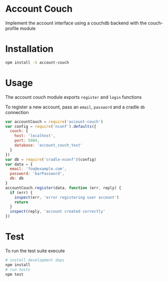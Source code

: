 # Account Couch
Implement the account interface using a couchdb backend with the couch-profile module

# Installation

```bash
npm install -S account-couch
```

# Usage
The account couch module exports `register` and `login` functions

To register a new account, pass an `email`, `password` and a cradle `db` connection
```javascript
var accountCouch = require('account-couch')
var config = require('nconf').defaults({
  couch: {
    host: 'localhost',
    port: 5984,
    database: 'account_couch_test'
  }    
})
var db = require('cradle-nconf')(config)
var data = {
  email: 'foo@example.com',
  password: 'barPassword',
  db: db
}
accountCouch.register(data, function (err, reply) {
  if (err) {
    inspect(err, 'error registering user account')
    return
  }
  inspect(reply, 'account created correctly'
})
```

# Test
To run the test suite execute

```bash
# install development deps
npm install
# run tests
npm test
```

